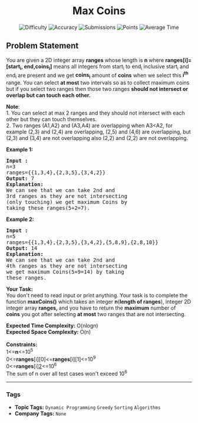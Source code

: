 <h1 align="center">Max Coins</h1>

<p align="center">
  <img alt="Difficulty" title="Difficulty" src="https://custom-icon-badges.demolab.com/badge/Difficulty: Medium-1F222E?style=for-the-badge&logoColor=white&logo=fire"/>
  <img alt="Accuracy" title="Accuracy" src="https://custom-icon-badges.demolab.com/badge/Accuracy: 52.73%25-1F222E?style=for-the-badge&logoColor=white&logo=target"/>
  <img alt="Submissions" title="Submissions" src="https://custom-icon-badges.demolab.com/badge/Submissions: 24K+-1F222E?style=for-the-badge&logoColor=white&logo=repo"/>
  <img alt="Points" title="Points" src="https://custom-icon-badges.demolab.com/badge/Points: 4-1F222E?style=for-the-badge&logoColor=white&logo=award"/>
  <img alt="Average Time" title="Average Time" src="https://custom-icon-badges.demolab.com/badge/Average%20Time: N/A-1F222E?style=for-the-badge&logoColor=white&logo=clock"/>
</p>

## Problem Statement

You are given a 2D integer array <b>ranges </b>whose length is <b>n </b>where <b>ranges[i]=[start<sub>i</sub>, end,coins<sub>i</sub>]</b> means all integers from start<sub>i</sub> to end<sub>i</sub> inclusive start<sub>i</sub> and end<sub>i</sub> are present and we get <b>coins<sub>i</sub></b> amount of <b>coins</b> when we select this <b>i<sup>th</sup></b> range. You can select <b>at most</b> two intervals so as to collect maximum coins but if you select two ranges then those two ranges <b>should not intersect or overlap but can touch each other.</b>

<b>Note</b>: <br>1. You can select at max 2 ranges and they should not intersect with each other but they can touch themselves.<br>2. Two ranges (A1,A2) and (A3,A4) are overlapping when A3<A2, for example (2,3) and (2,4) are overlapping, (2,5) and (4,6) are overlapping, but (2,3) and (3,4) are not overlapping also (2,2) and (2,2) are not overlapping.

<b>Example 1:</b>

<pre><b>Input :
</b>n=3
ranges={{1,3,4},{2,3,5},{3,4,2}}
<b>Output: </b>7
<b>Explanation:</b>
We can see that we can take 2nd and 
3rd ranges as they are not intersecting
(only touching) we get maximum Coins by 
taking these ranges(5+2=7).</pre>

<b>Example 2:</b>

<pre><b>Input :</b>
n=5
ranges={{1,3,4},{2,3,5},{3,4,2},{5,8,9},{2,8,10}}
<b>Output: </b>14
<b>Explanation:</b>
We can see that we can take 2nd and 
4th ranges as they are not intersecting 
we get maximum Coins(5+9=14) by taking 
these ranges.</pre>

<b>Your Task:</b><br>You don't need to read input or print anything. Your task is to complete the function <b>maxCoins()</b> which takes an integer <b>n</b>(<b>length of ranges</b>), integer 2D integer array<b> ranges, </b>and you have to return the <b>maximum</b> number of <b>coins</b> you got after selecting <b>at most</b> two ranges that are not intersecting.

<b>Expected Time Complexity:</b> O(nlogn)<br><b>Expected Space Complexity:</b> O(n)<br><br><b>Constraints:</b><br>1<=<b>n</b><=10<sup>5</sup><br>0<=<b>ranges</b>[i][0]<=<b>ranges</b>[i][1]<=10<sup>9</sup><br>0<=<b>ranges</b>[i][2](coins)<=10<sup>6</sup><br>The sum of n over all test cases won't exceed 10<sup>6</sup>


<hr>

### Tags
- **Topic Tags:** `Dynamic Programming` `Greedy` `Sorting` `Algorithms`
- **Company Tags:** `None`
